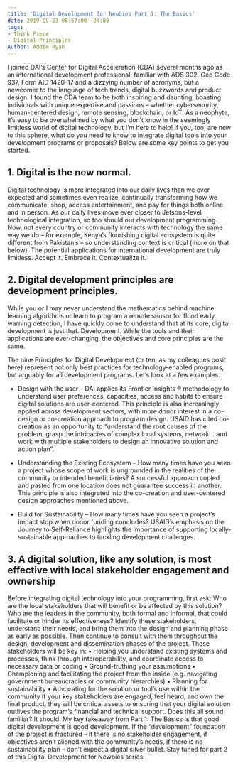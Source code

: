```yaml
---
title: 'Digital Development for Newbies Part 1: The Basics'
date: 2019-09-23 08:57:00 -04:00
tags:
- Think Piece
- Digital Principles
Author: Addie Ryan
---
```


I joined DAI’s Center for Digital Acceleration (CDA) several months ago as an international development professional: familiar with ADS 302, Geo Code 937, Form AID 1420-17 and a dizzying number of acronyms, but a newcomer to the language of tech trends, digital buzzwords and product design. I found the CDA team to be both inspiring and daunting, boasting individuals with unique expertise and passions – whether cybersecurity, human-centered design, remote sensing, blockchain, or IoT. As a neophyte, it’s easy to be overwhelmed by what you don’t know in the seemingly limitless world of digital technology, but I’m here to help! If you, too, are new to this sphere, what do you need to know to integrate digital tools into your development programs or proposals? Below are some key points to get you started.

<!--more-->

## 1. Digital is the new normal.

Digital technology is more integrated into our daily lives than we ever expected and sometimes even realize, continually transforming how we communicate, shop, access entertainment, and pay for things both online and in person. As our daily lives move ever closer to Jetsons-level technological integration, so too should our development programming. Now, not every country or community interacts with technology the same way we do – for example, Kenya’s flourishing digital ecosystem is quite different from Pakistan’s – so understanding context is critical (more on that below). The potential applications for international development are truly limitless. Accept it. Embrace it. Contextualize it.

## 2. Digital development principles are development principles.

While you or I may never understand the mathematics behind machine learning algorithms or learn to program a remote sensor for flood early warning detection, I have quickly come to understand that at its core, digital development is just that. Development. While the tools and their applications are ever-changing, the objectives and core principles are the same.

The nine Principles for Digital Development (or ten, as my colleagues posit here) represent not only best practices for technology-enabled programs, but arguably for all development programs. Let’s look at a few examples.

* Design with the user – DAI applies its Frontier Insights ®️ methodology to understand user preferences, capacities, access and habits to ensure digital solutions are user-centered. This principle is also increasingly applied across development sectors, with more donor interest in a co-design or co-creation approach to program design. USAID has cited co-creation as an opportunity to “understand the root causes of the problem, grasp the intricacies of complex local systems, network… and work with multiple stakeholders to design an innovative solution and action plan”.

* Understanding the Existing Ecosystem – How many times have you seen a project whose scope of work is ungrounded in the realities of the community or intended beneficiaries? A successful approach copied and pasted from one location does not guarantee success in another. This principle is also integrated into the co-creation and user-centered design approaches mentioned above.

* Build for Sustainability – How many times have you seen a project’s impact stop when donor funding concludes? USAID’s emphasis on the Journey to Self-Reliance highlights the importance of supporting locally-sustainable approaches to tackling development challenges.

## 3. A digital solution, like any solution, is most effective with local stakeholder engagement and ownership

Before integrating digital technology into your programming, first ask: Who are the local stakeholders that will benefit or be affected by this solution? Who are the leaders in the community, both formal and informal, that could facilitate or hinder its effectiveness? Identify these stakeholders, understand their needs, and bring them into the design and planning phase as early as possible. Then continue to consult with them throughout the design, development and dissemination phases of the project.
These stakeholders will be key in:
•   Helping you understand existing systems and processes, think through interoperability, and coordinate access to necessary data or coding
•   Ground-truthing your assumptions
•   Championing and facilitating the project from the inside (e.g. navigating government bureaucracies or community hierarchies)
•   Planning for sustainability
•   Advocating for the solution or tool’s use within the community
If your key stakeholders are engaged, feel heard, and own the final product, they will be critical assets to ensuring that your digital solution outlives the program’s financial and technical support.
Does this all sound familiar? It should. My key takeaway from Part 1: The Basics is that good digital development is good development. If the “development” foundation of the project is fractured – if there is no stakeholder engagement, if objectives aren’t aligned with the community’s needs, if there is no sustainability plan – don’t expect a digital silver bullet.
Stay tuned for part 2 of this Digital Development for Newbies series.